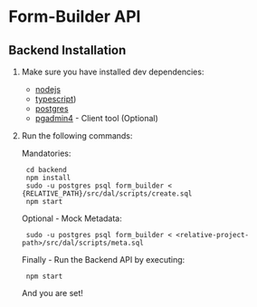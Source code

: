 # Form-Builder API

## Backend Installation

1. Make sure you have installed dev dependencies:

    * [nodejs](https://nodejs.org/en/download/)
    * [typescript](https://www.npmjs.com/package/typescript))
    * [postgres](https://www.postgresql.org/download/)
    * [pgadmin4](https://www.pgadmin.org/download/) - Client tool (Optional)

2. Run the following commands:

    Mandatories:

        cd backend
        npm install
        sudo -u postgres psql form_builder < {RELATIVE_PATH}/src/dal/scripts/create.sql
        npm start

    Optional - Mock Metadata:

        sudo -u postgres psql form_builder < <relative-project-path>/src/dal/scripts/meta.sql

   Finally - Run the Backend API by executing:

        npm start

   And you are set!
